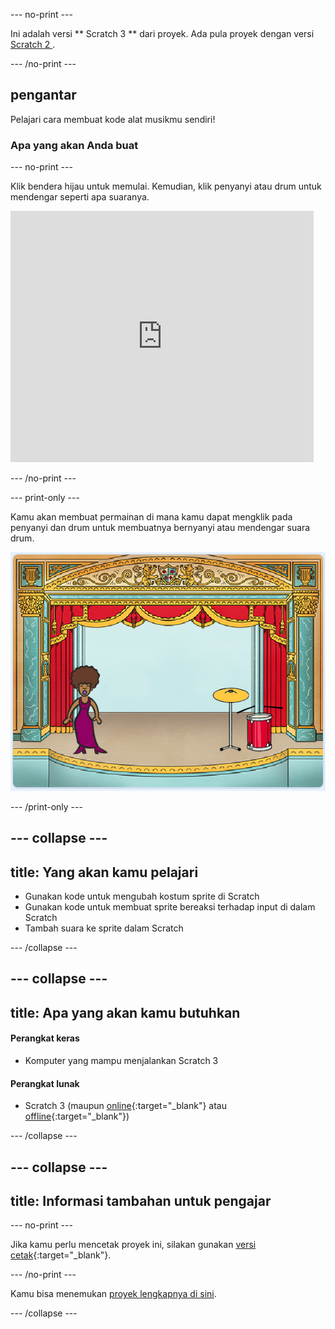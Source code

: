 \--- no-print \---

Ini adalah versi ** Scratch 3 ** dari proyek. Ada pula proyek dengan versi [ Scratch 2 ](https://projects.raspberrypi.org/en/projects/rock-band-scratch2).

\--- /no-print \---

## pengantar

Pelajari cara membuat kode alat musikmu sendiri!

### Apa yang akan Anda buat

\--- no-print \---

Klik bendera hijau untuk memulai. Kemudian, klik penyanyi atau drum untuk mendengar seperti apa suaranya.

<div class="scratch-preview">
  <iframe allowtransparency="true" width="485" height="402" src="https://scratch.mit.edu/projects/embed/276872220/?autostart=false" frameborder="0" scrolling="no"></iframe>
</div>

\--- /no-print \---

\--- print-only \---

Kamu akan membuat permainan di mana kamu dapat mengklik pada penyanyi dan drum untuk membuatnya bernyanyi atau mendengar suara drum.

![tangkapan layar permainan](images/demo.png)

\--- /print-only \---

## \--- collapse \---

## title: Yang akan kamu pelajari

+ Gunakan kode untuk mengubah kostum sprite di Scratch
+ Gunakan kode untuk membuat sprite bereaksi terhadap input di dalam Scratch
+ Tambah suara ke sprite dalam Scratch

\--- /collapse \---

## \--- collapse \---

## title: Apa yang akan kamu butuhkan

#### Perangkat keras

+ Komputer yang mampu menjalankan Scratch 3

#### Perangkat lunak

+ Scratch 3 (maupun [online](http://rpf.io/scratchon){:target="_blank"} atau [offline](http://rpf.io/scratchoff){:target="_blank"})

\--- /collapse \---

## \--- collapse \---

## title: Informasi tambahan untuk pengajar

\--- no-print \---

Jika kamu perlu mencetak proyek ini, silakan gunakan [versi cetak](https://projects.raspberrypi.org/en/projects/rock-band/print){:target="_blank"}.

\--- /no-print \---

Kamu bisa menemukan [proyek lengkapnya di sini](http://rpf.io/p/en/rock-band-get).

\--- /collapse \---